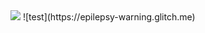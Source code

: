 <img src="https://static.wikia.nocookie.net/1f3f79f7-5f43-42d6-b3aa-129c5606be44">
![test](https://epilepsy-warning.glitch.me)
